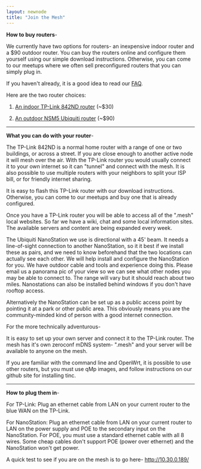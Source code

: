 ```yaml
---
layout: newnode
title: "Join the Mesh"
---
```


**How to buy routers**-

We currently have two options for routers- an inexpensive indoor router and a $90 outdoor router. You can buy the routers online and configure them yourself using our simple download instructions. Otherwise, you can come to our meetups where we often sell preconfigured routers that you can simply plug in.

If you haven't already, it is a good idea to read our [FAQ](../faq).

Here are the two router choices:

1) [An indoor TP-Link 842ND router](http://www.amazon.com/dp/B006E04T9I/?tag=tl-wr842nd-nycmesh-20) (~$30)

2) [An outdoor NSM5 Ubiquiti router](http://www.amazon.com/dp/B0049AVWAO/?tag=nsm5-nycmesh-20) (~$90)

__________________________________________________________________________

**What you can do with your router**-

The TP-Link 842ND is a normal home router with a range of one or two buildings, or across a street. If you are close enough to another active node it will mesh over the air. With the TP-Link router you would usually connect it to your own internet so it can "tunnel" and connect with the mesh. It is also possible to use multiple routers with your neighbors to split your ISP bill, or for friendly internet sharing.

It is easy to flash this TP-Link router with our download instructions. Otherwise, you can come to our meetups and buy one that is already configured. 

Once you have a TP-Link router you will be able to access all of the ".mesh" local websites. So far we have a wiki, chat and some local information sites. The available servers and content are being expanded every week. 

The Ubiquiti NanoStation we use is directional with a 45' beam. It needs a line-of-sight connection to another NanoStation, so it it best if we install these as pairs, and we need to know beforehand that the two locations can actually see each other. We will help install and configure the NanoStation for you. We have outdoor cable and tools and experience doing this. Please email us a panorama pic of your view so we can see what other nodes you may be able to connect to. The range will vary but it should reach about two miles. Nanostations can also be installed behind windows if you don't have rooftop access.

Alternatively the NanoStation can be set up as a public access point by pointing it at a park or other public area. This obviously means you are the community-minded kind of person with a good internet connection.

For the more technically adventurous-

It is easy to set up your own server and connect it to the TP-Link router. The mesh has it's own zeroconf mDNS system- ".mesh" and your server will be available to anyone on the mesh.

If you are familiar with the command line and OpenWrt, it is possible to use other routers, but you must use qMp images, and follow instructions on our github site for installing tinc.

__________________________________________________________________________

**How to plug them in**-

For TP-Link: Plug an ethernet cable from LAN on your current router to the blue WAN on the TP-Link.

For NanoStation: Plug an ethernet cable from LAN on your current router to LAN on the power supply and POE to the secondary input on the NanoStation. For POE, you must use a standard ethernet cable with all 8 wires. Some cheap cables don't support POE (power over ethernet) and the NanoStation won't get power.

A quick test to see if you are on the mesh is to go here-
http://10.30.0.189/
